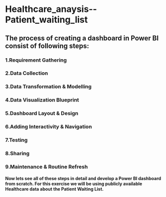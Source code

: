 # Healthcare_anaysis--Patient_waiting_list

## The process of creating a dashboard in Power BI consist of following steps: 
### 1.Requirement Gathering
### 2.Data Collection
### 3.Data Transformation & Modelling
### 4.Data Visualization Blueprint
### 5.Dashboard Layout & Design
### 6.Adding Interactivity & Navigation
### 7.Testing
### 8.Sharing
### 9.Maintenance & Routine Refresh
#### Now lets see all of these steps in detail and develop a Power BI dashboard from scratch. For this exercise we will be using publicly available Healthcare data about the Patient Waiting List.

